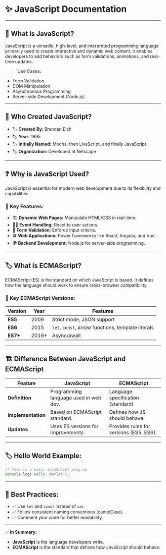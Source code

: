 # ✨ **JavaScript Documentation**

---

## 📢 **What is JavaScript?**
JavaScript is a versatile, high-level, and interpreted programming language primarily used to create interactive and dynamic web content. It enables developers to add behaviors such as form validations, animations, and real-time updates.

> **Use Cases:**
- Form Validation
- DOM Manipulation
- Asynchronous Programming
- Server-side Development (Node.js)

---

## 👤 **Who Created JavaScript?**
- 🏷️ **Created By:** Brendan Eich
- 🏷️ **Year:** 1995
- 🏷️ **Initially Named:** Mocha, then LiveScript, and finally JavaScript
- 🏷️ **Organization:** Developed at Netscape

---

## ❓ **Why is JavaScript Used?**
JavaScript is essential for modern web development due to its flexibility and capabilities.

### 🔑 **Key Features:**
- 🏗️ **Dynamic Web Pages:** Manipulate HTML/CSS in real-time.
- 🏃‍♂️ **Event Handling:** React to user actions.
- 🛂 **Form Validation:** Enforce input criteria.
- 🛠️ **Web Applications:** Power frameworks like React, Angular, and Vue.
- 🌍 **Backend Development:** Node.js for server-side programming.

---

## 🏷️ **What is ECMAScript?**
ECMAScript (ES) is the standard on which JavaScript is based. It defines how the language should work to ensure cross-browser compatibility.

### 📌 **Key ECMAScript Versions:**

| **Version** | **Year** | **Features**                                   |
|-------------|---------|----------------------------------------------|
| **ES5**     | 2009    | Strict mode, JSON support                     |
| **ES6**     | 2015    | `let`, `const`, arrow functions, template literals |
| **ES7+**    | 2016+   | Async/await              |

---

## 🏗️ **Difference Between JavaScript and ECMAScript**

| **Feature**          | **JavaScript**                             | **ECMAScript**                              |
|----------------------|-------------------------------------------|---------------------------------------------|
| **Definition**        | Programming language used in web dev.     | Language specification (standard)           
| **Implementation**    | Based on ECMAScript standard.             | Defines how JS should behave.               
| **Updates**           | Uses ES versions for improvements.        | Provides rules for versions (ES5, ES6).     

---

## 🏷️ **Hello World Example:**

```javascript
// This is a basic JavaScript program
console.log('Hello, World!');
```

---

## 🛑 **Best Practices:**
- ✅ Use `let` and `const` instead of `var`.
- ✅ Follow consistent naming conventions (camelCase).
- ✅ Comment your code for better readability.

---

✅ **In Summary:**
- **JavaScript** is the language developers write.
- **ECMAScript** is the standard that defines how JavaScript should behave.

